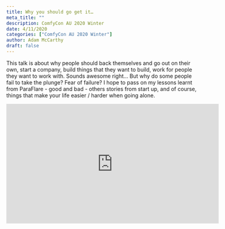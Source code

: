 ```yaml
---
title: Why you should go get it…
meta_title: ""
description: ComfyCon AU 2020 Winter
date: 4/11/2020
categories: ["ComfyCon AU 2020 Winter"]
author: Adam McCarthy
draft: false
---
```

This talk is about why people should back themselves and go out on their own, start a company, build things that they want to build, work for people they want to work with. Sounds awesome right...  But why do some people fail to take the plunge? Fear of failure?  I hope to pass on my lessons learnt from ParaFlare - good and bad - others stories from start up, and of course, things that make your life easier / harder when going alone.

<iframe width="560" height="315" src="https://www.youtube.com/embed/IU1rXu4iNyA?si=s6a8O3ryHMAmutvV" title="YouTube video player" frameborder="0" allow="accelerometer; autoplay; clipboard-write; encrypted-media; gyroscope; picture-in-picture; web-share" allowfullscreen></iframe>